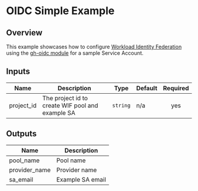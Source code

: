 # OIDC Simple Example

## Overview

This example showcases how to configure [Workload Identity Federation](https://cloud.google.com/iam/docs/workload-identity-federation) using the [gh-oidc module](../../modules/gh-oidc/README.md) for a sample Service Account.

<!-- BEGINNING OF PRE-COMMIT-TERRAFORM DOCS HOOK -->
## Inputs

| Name | Description | Type | Default | Required |
|------|-------------|------|---------|:--------:|
| project\_id | The project id to create WIF pool and example SA | `string` | n/a | yes |

## Outputs

| Name | Description |
|------|-------------|
| pool\_name | Pool name |
| provider\_name | Provider name |
| sa\_email | Example SA email |

<!-- END OF PRE-COMMIT-TERRAFORM DOCS HOOK -->
